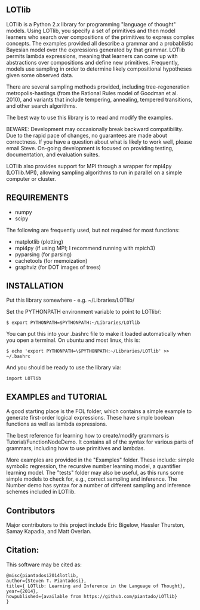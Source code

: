 LOTlib
------

LOTlib is a Python 2.x library for programming "language of thought" models. Using LOTlib, you specify a set of primitives and then model learners who search over compositions of the primitives to express complex concepts. The examples provided all describe a grammar and a probablistic Bayesian model over the expressions generated by that grammar. LOTlib permits lambda expressions, meaning that learners can come up with abstractions over compositions and define new primitives. Frequently, models use sampling in order to determine likely compositional hypotheses given some observed data. 

There are several sampling methods provided, including tree-regeneration metropolis-hastings (from the Rational Rules model of Goodman et al. 2010), and variants that include tempering, annealing, tempered transitions, and other search algorithms. 

The best way to use this library is to read and modify the examples. 

BEWARE: Development may occasionally break backward compatibility. Due to the rapid pace of changes, no guarantees are made about correctness. If you have a question about what is likely to work well, please email Steve. On-going development is focused on providing testing, documentation, and evaluation suites. 

LOTlib also provides support for MPI through a wrapper for mpi4py (LOTlib.MPI), allowing sampling algorithms to run in parallel on a simple computer or cluster.

REQUIREMENTS
------------

- numpy
- scipy

The following are frequently used, but not required for most functions:

- matplotlib (plotting)
- mpi4py (if using MPI; I recommend running with mpich3)
- pyparsing (for parsing)
- cachetools (for memoization)
- graphviz (for DOT images of trees)

INSTALLATION
------------

Put this library somewhere - e.g. ~/Libraries/LOTlib/
	
Set the PYTHONPATH environment variable to point to LOTlib/:
	
	$ export PYTHONPATH=$PYTHONPATH:~/Libraries/LOTlib
	
You can put this into your .bashrc file to make it loaded automatically when you open a terminal. On ubuntu and most linux, this is:
	
	$ echo 'export PYTHONPATH=\$PYTHONPATH:~/Libraries/LOTlib' >> ~/.bashrc

And you should be ready to use the library via:
	
	import LOTlib
	
EXAMPLES and TUTORIAL
---------------------

A good starting place is the FOL folder, which contains a simple example to generate first-order logical expressions. These have simple boolean functions as well as lambda expressions. 

The best reference for learning how to create/modify grammars is Tutorial/FunctionNodeDemo. It contains all of the syntax for various parts of grammars, including how to use primitives and lambdas. 

More examples are provided in the "Examples" folder. These include: simple symbolic regression, the recursive number learning model, a quantifier learning model. The "tests" folder may also be useful, as this runs some simple models to check for, e.g., correct sampling and inference. The Number demo has syntax for a number of different sampling and inference schemes included in LOTlib.




Contributors
------------

Major contributors to this project include Eric Bigelow, Hassler Thurston, Samay Kapadia, and Matt Overlan. 

Citation:
---------

This software may be cited as:

	@misc{piantadosi2014lotlib,
	author={Steven T. Piantadosi},
	title={ LOTlib: Learning and Inference in the Language of Thought},
	year={2014},
	howpublished={available from https://github.com/piantado/LOTlib}
	}